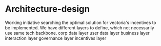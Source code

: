 # Architecture-design
Working initiative searching the optimal solution for vectoria's incentives to be implemented.
We have different layers to define, which not necessarily use same tech backbone.
corp data layer
user data layer
business layer
interaction layer
governance layer
incentives layer
